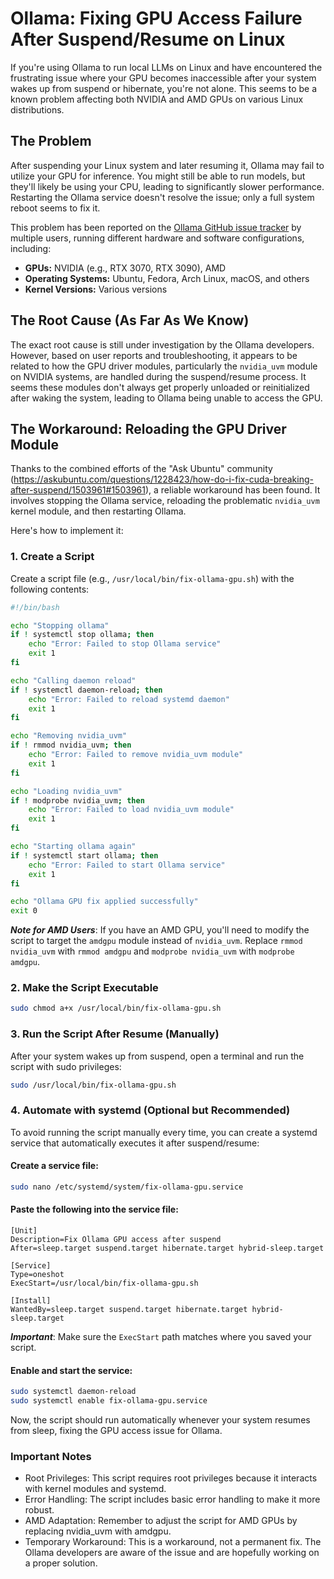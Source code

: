 # Ollama: Fixing GPU Access Failure After Suspend/Resume on Linux

If you're using Ollama to run local LLMs on Linux and have encountered the frustrating issue where your GPU becomes inaccessible after your system wakes up from suspend or hibernate, you're not alone. This seems to be a known problem affecting both NVIDIA and AMD GPUs on various Linux distributions. 

## The Problem

After suspending your Linux system and later resuming it, Ollama may fail to utilize your GPU for inference.  You might still be able to run models, but they'll likely be using your CPU, leading to significantly slower performance. Restarting the Ollama service doesn't resolve the issue; only a full system reboot seems to fix it.

This problem has been reported on the [Ollama GitHub issue tracker](https://github.com/ollama/ollama/issues/5464) by multiple users, running different hardware and software configurations, including:

*   **GPUs:** NVIDIA (e.g., RTX 3070, RTX 3090), AMD
*   **Operating Systems:** Ubuntu, Fedora, Arch Linux, macOS, and others
*   **Kernel Versions:** Various versions

## The Root Cause (As Far As We Know)

The exact root cause is still under investigation by the Ollama developers. However, based on user reports and troubleshooting, it appears to be related to how the GPU driver modules, particularly the `nvidia_uvm` module on NVIDIA systems, are handled during the suspend/resume process. It seems these modules don't always get properly unloaded or reinitialized after waking the system, leading to Ollama being unable to access the GPU.

## The Workaround: Reloading the GPU Driver Module

Thanks to the combined efforts of the "Ask Ubuntu" community (https://askubuntu.com/questions/1228423/how-do-i-fix-cuda-breaking-after-suspend/1503961#1503961), a reliable workaround has been found. It involves stopping the Ollama service, reloading the problematic `nvidia_uvm` kernel module, and then restarting Ollama.

Here's how to implement it:

### 1. Create a Script

Create a script file (e.g., `/usr/local/bin/fix-ollama-gpu.sh`) with the following contents:

```bash
#!/bin/bash

echo "Stopping ollama"
if ! systemctl stop ollama; then
    echo "Error: Failed to stop Ollama service"
    exit 1
fi

echo "Calling daemon reload"
if ! systemctl daemon-reload; then
    echo "Error: Failed to reload systemd daemon"
    exit 1
fi

echo "Removing nvidia_uvm"
if ! rmmod nvidia_uvm; then
    echo "Error: Failed to remove nvidia_uvm module"
    exit 1
fi

echo "Loading nvidia_uvm"
if ! modprobe nvidia_uvm; then
    echo "Error: Failed to load nvidia_uvm module"
    exit 1
fi

echo "Starting ollama again"
if ! systemctl start ollama; then
    echo "Error: Failed to start Ollama service"
    exit 1
fi

echo "Ollama GPU fix applied successfully"
exit 0
```

***Note for AMD Users***: If you have an AMD GPU, you'll need to modify the script to target the `amdgpu` module instead of `nvidia_uvm`. Replace `rmmod nvidia_uvm` with `rmmod amdgpu` and `modprobe nvidia_uvm` with `modprobe amdgpu`.

### 2. Make the Script Executable

```bash
sudo chmod a+x /usr/local/bin/fix-ollama-gpu.sh
```

### 3. Run the Script After Resume (Manually)

After your system wakes up from suspend, open a terminal and run the script with sudo privileges:

```bash
sudo /usr/local/bin/fix-ollama-gpu.sh
```

### 4. Automate with systemd (Optional but Recommended)

To avoid running the script manually every time, you can create a systemd service that automatically executes it after suspend/resume:

#### Create a service file:

```bash
sudo nano /etc/systemd/system/fix-ollama-gpu.service
```

#### Paste the following into the service file:

```
[Unit]
Description=Fix Ollama GPU access after suspend
After=sleep.target suspend.target hibernate.target hybrid-sleep.target

[Service]
Type=oneshot
ExecStart=/usr/local/bin/fix-ollama-gpu.sh

[Install]
WantedBy=sleep.target suspend.target hibernate.target hybrid-sleep.target
```

***Important***: Make sure the `ExecStart` path matches where you saved your script.

#### Enable and start the service:


```bash
sudo systemctl daemon-reload
sudo systemctl enable fix-ollama-gpu.service
```

Now, the script should run automatically whenever your system resumes from sleep, fixing the GPU access issue for Ollama.


### Important Notes
- Root Privileges: This script requires root privileges because it interacts with kernel modules and systemd.
- Error Handling: The script includes basic error handling to make it more robust.
- AMD Adaptation: Remember to adjust the script for AMD GPUs by replacing nvidia_uvm with amdgpu.
- Temporary Workaround: This is a workaround, not a permanent fix. The Ollama developers are aware of the issue and are hopefully working on a proper solution.